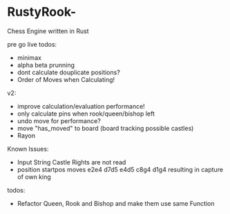 # RustyRook-
Chess Engine written in Rust

pre go live todos:

- minimax
- alpha beta prunning
- dont calculate douplicate positions?
- Order of Moves when Calculating!

v2:

- improve calculation/evaluation performance!
- only calculate pins when rook/queen/bishop left
- undo move for performance?
- move "has_moved" to board (board tracking possible castles)
- Rayon


Known Issues:

- Input String Castle Rights are not read
- position startpos moves e2e4 d7d5 e4d5 c8g4 d1g4 resulting in capture of own king

todos:
- Refactor Queen, Rook and Bishop and make them use same Function




